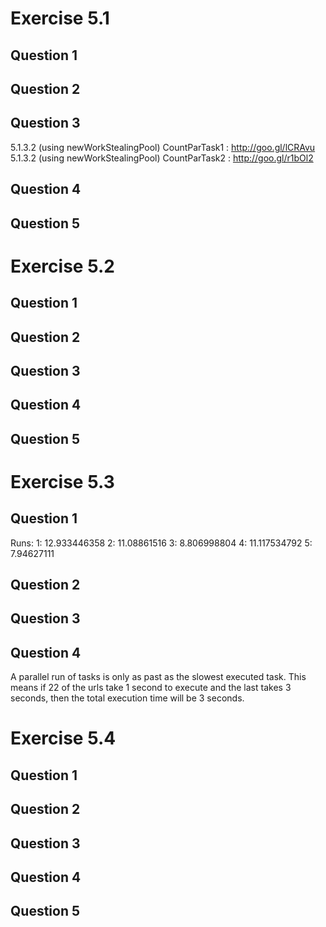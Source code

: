 Exercise 5.1
============

Question 1
----------


Question 2
----------


Question 3
----------
5.1.3.2 (using newWorkStealingPool) CountParTask1 : http://goo.gl/lCRAvu
5.1.3.2 (using newWorkStealingPool) CountParTask2 : http://goo.gl/r1bOl2

Question 4
----------


Question 5
----------


Exercise 5.2
============

Question 1
----------


Question 2
----------


Question 3
----------


Question 4
----------


Question 5
----------


Exercise 5.3
============

Question 1
----------
Runs:
1: 12.933446358
2: 11.08861516
3: 8.806998804
4: 11.117534792
5: 7.94627111

Question 2
----------


Question 3
----------


Question 4
----------
A parallel run of tasks is only as past as the slowest executed task. This means
if 22 of the urls take 1 second to execute and the last takes 3 seconds, then
the total execution time will be 3 seconds.

Exercise 5.4
============

Question 1
----------


Question 2
----------


Question 3
----------


Question 4
----------


Question 5
----------

